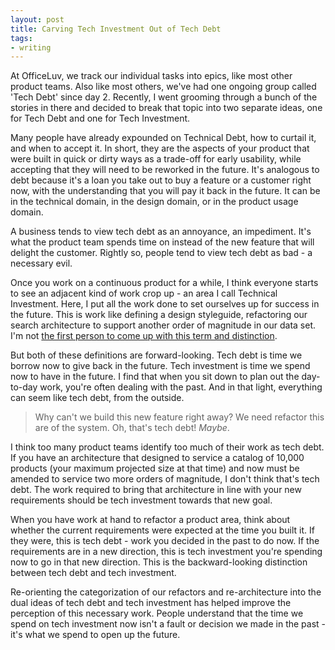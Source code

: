 ```yaml
---
layout: post
title: Carving Tech Investment Out of Tech Debt
tags:
- writing
---
```


At OfficeLuv, we track our individual tasks into epics, like most other product teams. Also like most others, we've had one ongoing group called 'Tech Debt' since day 2. Recently, I went grooming through a bunch of the stories in there and decided to break that topic into two separate ideas, one for Tech Debt and one for Tech Investment.

Many people have already expounded on Technical Debt, how to curtail it, and when to accept it. In short, they are the aspects of your product that were built in quick or dirty ways as a trade-off for early usability, while accepting that they will need to be reworked in the future. It's analogous to debt because it's a loan you take out to buy a feature or a customer right now, with the understanding that you will pay it back in the future. It can be in the technical domain, in the design domain, or in the product usage domain.

A business tends to view tech debt as an annoyance, an impediment. It's what the product team spends time on instead of the new feature that will delight the customer. Rightly so, people tend to view tech debt as bad - a necessary evil.

Once you work on a continuous product for a while, I think everyone starts to see an adjacent kind of work crop up - an area I call Technical Investment. Here, I put all the work done to set ourselves up for success in the future. This is work like defining a design styleguide, refactoring our search architecture to support another order of magnitude in our data set. I'm not [the first person to come up with this term and distinction][0].

But both of these definitions are forward-looking. Tech debt is time we borrow now to give back in the future. Tech investment is time we spend now to have in the future. I find that when you sit down to plan out the day-to-day work, you're often dealing with the past. And in that light, everything can seem like tech debt, from the outside.

> Why can't we build this new feature right away? We need refactor this are of the system. Oh, that's tech debt! _Maybe_.

I think too many product teams identify too much of their work as tech debt. If you have an architecture that designed to service a catalog of 10,000 products (your maximum projected size at that time) and now must be amended to service two more orders of magnitude, I don't think that's tech debt. The work required to bring that architecture in line with your new requirements should be tech investment towards that new goal.

When you have work at hand to refactor a product area, think about whether the current requirements were expected at the time you built it. If they were, this is tech debt - work you decided in the past to do now. If the requirements are in a new direction, this is tech investment you're spending now to go in that new direction. This is the backward-looking distinction between tech debt and tech investment.

Re-orienting the categorization of our refactors and re-architecture into the dual ideas of tech debt and tech investment has helped improve the perception of this necessary work. People understand that the time we spend on tech investment now isn't a fault or decision we made in the past - it's what we spend to open up the future.

[0]: https://jamison.dance/12-31-2015/technical-debt-and-technical-investment
